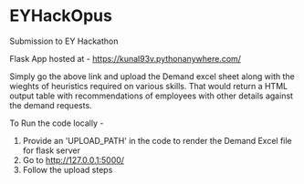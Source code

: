 # EYHackOpus
Submission to EY Hackathon

Flask App hosted at  - https://kunal93v.pythonanywhere.com/

Simply go the above link and upload the Demand excel sheet along with the wieghts of heuristics required on various skills. That would return a HTML output table with recommendations of employees with other details against the demand requests.

To Run the code locally - 

1. Provide an 'UPLOAD_PATH' in the code to render the Demand Excel file for flask server
2. Go to http://127.0.0.1:5000/
3. Follow the upload steps 
